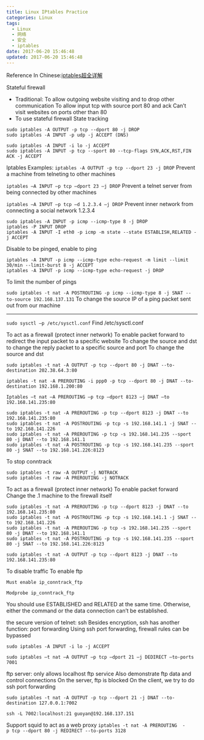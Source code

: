 ```yaml
---
title: Linux IPtables Practice
categories: Linux
tags:
  - Linux
  - 网络
  - 安全
  - iptables
date: 2017-06-20 15:46:48
updated: 2017-06-20 15:46:48
---
```


Reference In Chinese:[iptables超全详解](http://www.linuxidc.com/Linux/2016-09/134832.htm)

Stateful firewall
- Traditional:
  To allow outgoing website visiting and to drop other communication
  To allow input tcp with source port 80 and ack
  Can’t visit websites on ports other than 80
- To use stateful firewall
  State tracking

```
sudo iptables -A OUTPUT -p tcp --dport 80 -j DROP
sudo iptables -A INPUT -p udp -j ACCEPT (DNS)

sudo iptables -A INPUT -i lo -j ACCEPT
sudo iptables -A INPUT -p tcp --sport 80 --tcp-flags SYN,ACK,RST,FIN ACK -j ACCEPT
```

Iptables Examples:
`iptables -A OUTPUT -p tcp --dport 23 -j DROP`
Prevent a machine from telneting to other machines

`iptables –A INPUT –p tcp –dport 23 –j DROP`
Prevent a telnet server from being connected by other machines

`iptables –A INPUT –p tcp –d 1.2.3.4 –j DROP`
Prevent inner network from connecting a social network 1.2.3.4

```
sudo iptables -A INPUT -p icmp --icmp-type 8 -j DROP
iptables -P INPUT DROP
iptables -A INPUT -I eth0 -p icmp -m state --state ESTABLISH,RELATED -j ACCEPT
```
Disable to be pinged, enable to ping

```
iptables -A INPUT -p icmp --icmp-type echo-request -m limit --limit 30/min --limit-burst 8 -j ACCEPT
iptables -A INPUT -p icmp --icmp-type echo-request -j DROP
```
To limit the number of pings

`sudo iptables -t nat -A POSTROUTING -p icmp --icmp-type 8 -j SNAT --to-source 192.168.137.131`
To change the source IP of a ping packet sent out from our machine

----


`sudo sysctl –p /etc/sysctl.conf`
Find  /etc/sysctl.conf

To act as a firewall (protect inner network)
To enable packet forward
  to redirect the input packet to a specific website
    To change the source and dst
  to change the reply packet to a specific source and port
    To change the source and dst
```
sudo iptables -t nat -A OUTPUT -p tcp --dport 80 -j DNAT --to-destination 202.38.64.3:80

iptables -t nat -A PREROUTING -i ppp0 -p tcp --dport 80 -j DNAT --to-destination 192.168.1.200:80

Iptables –t nat –A PREROUTING –p tcp –dport 8123 –j DNAT –to 192.168.141.235:80

sudo iptables -t nat -A PREROUTING -p tcp --dport 8123 -j DNAT --to 192.168.141.235:80
sudo iptables -t nat -A POSTROUTING -p tcp -s 192.168.141.1 -j SNAT --to 192.168.141.226
sudo iptables -t nat -A PREROUTING -p tcp -s 192.168.141.235 --sport 80 -j DNAT --to 192.168.141.1
sudo iptables -t nat -A POSTROUTING -p tcp -s 192.168.141.235 --sport 80 -j SNAT --to 192.168.141.226:8123
```

To stop conntrack
```
sudo iptables -t raw -A OUTPUT -j NOTRACK
sudo iptables -t raw -A PREROUTING -j NOTRACK
```

To act as a firewall (protect inner network)
To enable packet forward
Change the .1 machine to the firewall itself
```
sudo iptables -t nat -A PREROUTING -p tcp --dport 8123 -j DNAT --to 192.168.141.235:80
sudo iptables -t nat -A POSTROUTING -p tcp -s 192.168.141.1 -j SNAT --to 192.168.141.226
sudo iptables -t nat -A PREROUTING -p tcp -s 192.168.141.235 --sport 80 -j DNAT --to 192.168.141.1
sudo iptables -t nat -A POSTROUTING -p tcp -s 192.168.141.235 --sport 80 -j SNAT --to 192.168.141.226:8123

sudo iptables -t nat -A OUTPUT -p tcp --dport 8123 -j DNAT --to 192.168.141.235:80
```

To disable traffic
To enable ftp
```
Must enable ip_conntrack_ftp

Modprobe ip_conntrack_ftp
```
You should use ESTABLISHED and RELATED at the same time. Otherwise, either the command or the data connection can’t be established.


the secure version of telnet: ssh
Besides encryption, ssh has another function: port forwarding
Using ssh port forwarding, firewall rules can be bypassed
```
sudo iptables -A INPUT -i lo -j ACCEPT

sudo iptables –t nat –A OUTPUT –p tcp –dport 21 –j DEDIRECT –to-ports 7001
```

ftp server: only allows localhost ftp service
  Also demonstrate ftp data and control connections
  On the server, ftp is blocked
  On the client, we try to do ssh port forwarding
```
sudo iptables -t nat -A OUTPUT -p tcp --dport 21 -j DNAT --to-destination 127.0.0.1:7002

ssh -L 7002:localhost:21 guoyan@192.168.137.151
```

Support squid to act as a web proxy
`iptables -t nat -A PREROUTING  -p tcp --dport 80 -j REDIRECT --to-ports 3128`
